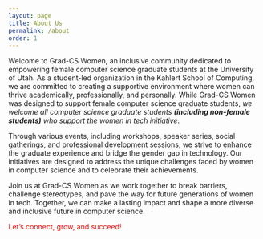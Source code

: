 ```yaml
---
layout: page
title: About Us
permalink: /about
order: 1
---
```



Welcome to Grad-CS Women, an inclusive community dedicated to empowering female computer science graduate students at the University of Utah. As a student-led organization in the Kahlert School of Computing, we are committed to creating a supportive environment where women can thrive academically, professionally, and personally. While Grad-CS Women was designed to support female computer science graduate students, *we welcome all computer science graduate students **(including non-female students)** who support the women in tech initiative*.

Through various events, including workshops, speaker series, social gatherings, and professional development sessions, we strive to enhance the graduate experience and bridge the gender gap in technology. Our initiatives are designed to address the unique challenges faced by women in computer science and to celebrate their achievements.

Join us at Grad-CS Women as we work together to break barriers, challenge stereotypes, and pave the way for future generations of women in tech. Together, we can make a lasting impact and shape a more diverse and inclusive future in computer science.

<span style="color: red;">Let’s connect, grow, and succeed!</span>
